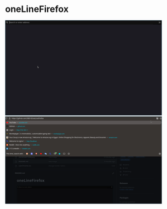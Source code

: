 # oneLineFirefox
![](https://github.com/3BD-R/oneLineFirefox/blob/main/20230326073309.png)
![](https://github.com/3BD-R/oneLineFirefox/blob/main/20230326075031.png)
